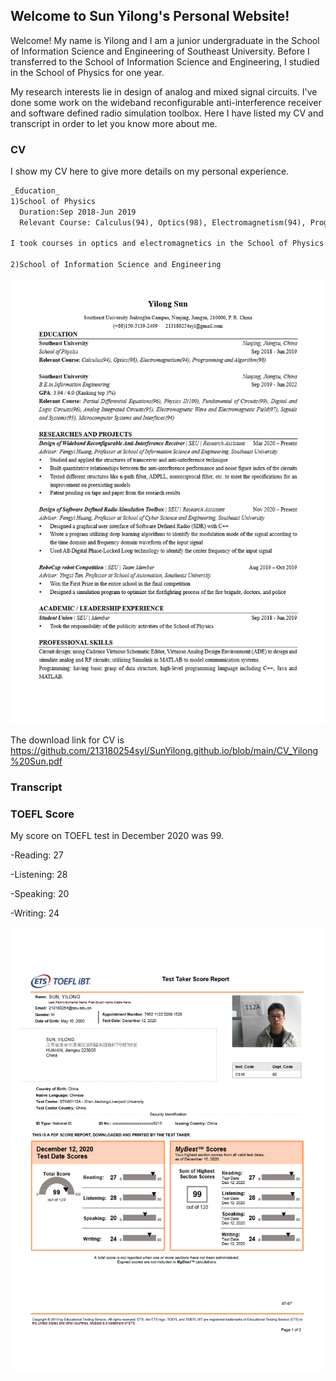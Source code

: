 ## Welcome to Sun Yilong's Personal Website!

Welcome! My name is Yilong and I am a junior undergraduate in the School of Information Science and Engineering of Southeast University. Before I transferred to the School of Information Science and Engineering, I studied in the School of Physics for one year.

My research interests lie in design of analog and mixed signal circuits. I've done some work on the wideband reconfigurable anti-interference receiver and software defined radio simulation toolbox. Here I have listed my CV and transcript in order to let you know more about me.

### CV

I show my CV here to give more details on my personal experience.

```markdown
_Education_
1)School of Physics
  Duration:Sep 2018-Jun 2019
  Relevant Course: Calculus(94), Optics(98), Electromagnetism(94), Programming and Algorithm(98)
  
I took courses in optics and electromagnetics in the School of Physics. These two courses helped me develop my ability to think logically and gave me an advantage over others in understanding complex concepts. 

2)School of Information Science and Engineering
```
![Image of CV](CV_Yilong%20Sun.png)

The download link for CV is https://github.com/213180254syl/SunYilong.github.io/blob/main/CV_Yilong%20Sun.pdf

### Transcript

### TOEFL Score

My score on TOEFL test in December 2020 was 99.

-Reading:     27

-Listening:   28

-Speaking:    20

-Writing:     24

![Image of TOEFL Score](TOEFL_SCORES.png)
